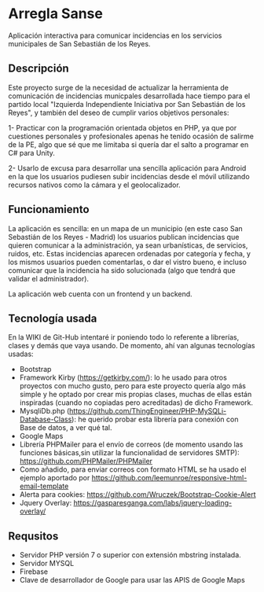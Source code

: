 # Arregla Sanse
Aplicación interactiva para comunicar incidencias en los servicios municipales de San Sebastián de los Reyes.

## Descripción
Este proyecto surge de la necesidad de actualizar la herramienta de comunicación de incidencias municpales desarrollada hace tiempo para el partido local "Izquierda Independiente Iniciativa por San Sebastián de los Reyes", y también del deseo de cumplir varios objetivos personales:

1- Practicar con la programación orientada objetos en PHP, ya que por cuestiones personales y profesionales apenas he tenido ocasión de salirme de la PE, algo que sé que me limitaba si quería dar el salto a programar en C# para Unity.

2- Usarlo de excusa para desarrollar una sencilla aplicación para Android en la que los usuarios pudiesen subir incidencias desde el móvil utilizando recursos nativos como la cámara y el geolocalizador.

## Funcionamiento
La aplicación es sencilla: en un mapa de un municipio (en este caso San Sebastián de los Reyes - Madrid) los usuarios publican incidencias que quieren comunicar a la administración, ya sean urbanísticas, de servicios, ruidos, etc. Estas incidencias aparecen ordenadas por categoría y fecha, y los mismos usuarios pueden comentarlas, o dar el vistro bueno, e incluso comunicar que la incidencia ha sido solucionada (algo que tendrá que validar el administrador).

La aplicación web cuenta con un frontend y un backend.

## Tecnología usada
En la WIKI de Git-Hub intentaré ir poniendo todo lo referente a librerías, clases y demás que vaya usando. De momento, ahí van algunas tecnologías usadas:

- Bootstrap
- Framework Kirby (https://getkirby.com/): lo he usado para otros proyectos con mucho gusto, pero para este proyecto quería algo más simple y he optado por crear mis propias clases, muchas de ellas están inspiradas (cuando no copiadas pero acreditadas) de dicho Framework.
- MysqliDb.php (https://github.com/ThingEngineer/PHP-MySQLi-Database-Class): he querido probar esta librería para conexión con Base de datos, a ver qué tal.
- Google Maps
- Librería PHPMailer para el envío de correos (de momento usando las funciones básicas,sin utilizar la funcionalidad de servidores SMTP): https://github.com/PHPMailer/PHPMailer
- Como añadido, para enviar correos con formato HTML se ha usado el ejemplo aportado por https://github.com/leemunroe/responsive-html-email-template
- Alerta para cookies: https://github.com/Wruczek/Bootstrap-Cookie-Alert
- Jquery Overlay: https://gasparesganga.com/labs/jquery-loading-overlay/


## Requsitos
- Servidor PHP versión 7 o superior con extensión mbstring instalada.
- Servidor MYSQL
- Firebase
- Clave de desarrollador de Google para usar las APIS de Google Maps

